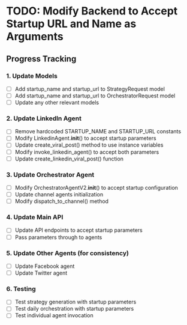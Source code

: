 # TODO: Modify Backend to Accept Startup URL and Name as Arguments

## Progress Tracking

### 1. Update Models
- [ ] Add startup_name and startup_url to StrategyRequest model
- [ ] Add startup_name and startup_url to OrchestratorRequest model
- [ ] Update any other relevant models

### 2. Update LinkedIn Agent
- [ ] Remove hardcoded STARTUP_NAME and STARTUP_URL constants
- [ ] Modify LinkedinAgent.__init__() to accept startup parameters
- [ ] Update create_viral_post() method to use instance variables
- [ ] Modify invoke_linkedin_agent() to accept both parameters
- [ ] Update create_linkedin_viral_post() function

### 3. Update Orchestrator Agent
- [ ] Modify OrchestratorAgentV2.__init__() to accept startup configuration
- [ ] Update channel agents initialization
- [ ] Modify dispatch_to_channel() method

### 4. Update Main API
- [ ] Update API endpoints to accept startup parameters
- [ ] Pass parameters through to agents

### 5. Update Other Agents (for consistency)
- [ ] Update Facebook agent
- [ ] Update Twitter agent

### 6. Testing
- [ ] Test strategy generation with startup parameters
- [ ] Test daily orchestration with startup parameters
- [ ] Test individual agent invocation
